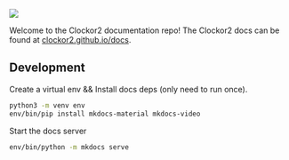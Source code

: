 ![](public/logo-with-text.png)

Welcome to the Clockor2 documentation repo! The Clockor2 docs can be found at [clockor2.github.io/docs](https://clockor2.github.io/docs). 

## Development

Create a virtual env && Install docs deps (only need to run once).

```bash
python3 -m venv env
env/bin/pip install mkdocs-material mkdocs-video
```

Start the docs server

```bash
env/bin/python -m mkdocs serve
```
